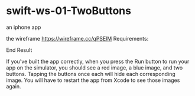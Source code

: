 # swift-ws-01-TwoButtons
an iphone app

the wireframe
https://wireframe.cc/qPSElM
Requirements:



  End Result


 If you've built the app correctly, when you press the Run button to run your app on the simulator, you should see a red image, a blue image, and two buttons. Tapping the buttons once each will hide each corresponding image. You will have to restart the app from Xcode to see those images again.
